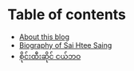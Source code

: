 # Table of contents

* [About this blog](README.md)
* [Biography of Sai Htee Saing](untitled-1.md)
* [စိုင်းထီးဆိုင် ငယ်ဘဝ](untitled.md)

